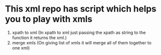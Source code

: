 # This xml repo has script which helps you to play with xmls

1. xpath to xml (In xpath to xml just passing the xpath as string to the function it returns the xml.)
2. merge xmls (On giving list of xmls it will merge all of them together to one xml)
